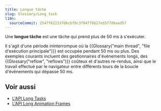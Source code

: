 ```yaml
---
title: Longue tâche
slug: Glossary/Long_task
l10n:
  sourceCommit: 2547f622337d6cbf8c3794776b17ed377d6aad57
---
```


Une **longue tâche** est une tâche qui prend plus de 50 ms à s'exécuter.

Il s'agit d'une période ininterrompue où la {{Glossary("main thread", "file d'exécution principale")}} est occupée pendant 50 ms ou plus. Des exemples courants incluent des gestionnaires d'événements longs, des {{Glossary("reflow", "reflows")}} coûteux et d'autres re-rendus, ainsi que le travail effectué par le navigateur entre différents tours de la boucle d'événements qui dépasse 50 ms.

## Voir aussi

- [L'API Long Tasks](/fr/docs/Web/API/PerformanceLongTaskTiming)
- [L'API Long Animation Frames](/fr/docs/Web/API/Performance_API/Long_animation_frame_timing)
